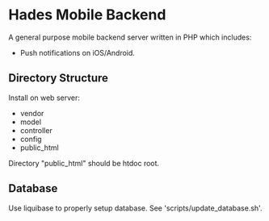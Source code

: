 
# Hades Mobile Backend

A general purpose mobile backend server written in PHP which includes:

* Push notifications on iOS/Android.

## Directory Structure

Install on web server:

* vendor
* model
* controller
* config
* public_html

Directory "public_html" should be htdoc root.

## Database

Use liquibase to properly setup database. See 'scripts/update_database.sh'.
